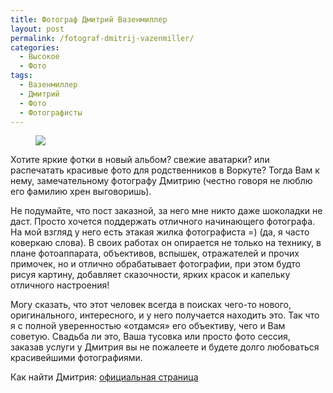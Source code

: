 ```yaml
---
title: Фотограф Дмитрий Вазенмиллер
layout: post
permalink: /fotograf-dmitrij-vazenmiller/
categories:
  - Высокое
  - Фото
tags:
  - Вазенмиллер
  - Дмитрий
  - Фото
  - Фотографисты
---
```


<figure>
  <a href="https://pp.vk.me/c5444/u13917206/151589494/z_1ca89e60.jpg"><img src="https://pp.vk.me/c5444/u13917206/151589494/z_1ca89e60.jpg"></a>
</figure>

Хотите яркие фотки в новый альбом? свежие аватарки? или распечатать красивые фото для родственников в Воркуте? Тогда Вам к нему, замечательному фотографу Дмитрию (честно говоря не люблю его фамилию хрен выговоришь).

Не подумайте, что пост заказной, за него мне никто даже шоколадки не даст. Просто хочется поддержать отличного начинающего фотографа. На мой взгляд у него есть этакая жилка фотографиста =) (да, я часто коверкаю слова). В своих работах он опирается не только на технику, в плане фотоаппарата, объективов, вспышек, отражателей и прочих примочек, но и отлично обрабатывает фотографии, при этом будто рисуя картину, добавляет сказочности, ярких красок и капельку отличного настроения!

Могу сказать, что этот человек всегда в поисках чего-то нового, оригинального, интересного, и у него получается находить это. Так что я с полной уверенностью &#171;отдамся&#187; его объективу, чего и Вам советую. Свадьба ли это, Ваша тусовка или просто фото сессия, заказав услуги у Дмитрия вы не пожалеете и будете долго любоваться красивейшими фотографиями.

Как найти Дмитрия:
<a href="http://vkontakte.ru/vazenmiller_foto" target="_blank"> официальная страница</a>